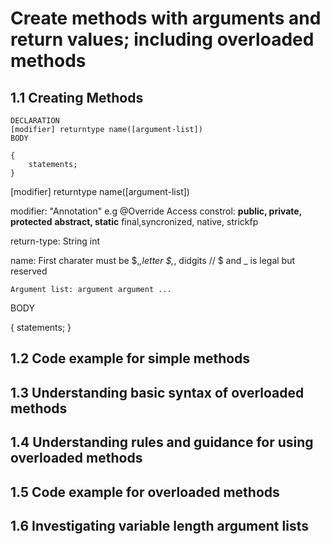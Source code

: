 # Create methods with arguments and return values; including overloaded methods

## 1.1 Creating Methods

````
DECLARATION
[modifier] returntype name([argument-list])
BODY

{
    statements;
}

````

[modifier] returntype name([argument-list])

modifier:
    "Annotation" e.g @Override
    Access constrol: **public, private, protected**
    **abstract, static**
    final,syncronized, native, 
    strickfp


return-type:
    String
    int


name:
First charater must be    $,_,letter  $,_, didgits  // $ and _ is legal but reserved
   
    
````
Argument list: argument argument ...

````

BODY

{
    statements;
}



## 1.2 Code example for simple methods


## 1.3 Understanding basic syntax of overloaded methods


## 1.4 Understanding rules and guidance for using overloaded methods


## 1.5 Code example for overloaded methods


## 1.6 Investigating variable length argument lists

